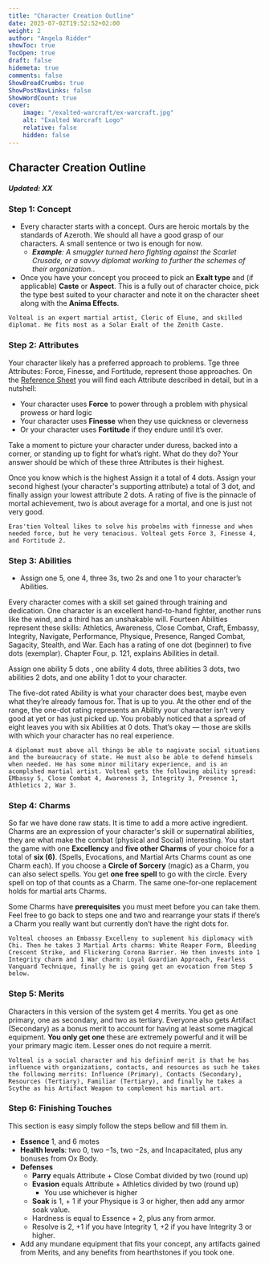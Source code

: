 ```yaml
---
title: "Character Creation Outline"
date: 2025-07-02T19:52:52+02:00
weight: 2
author: "Angela Ridder"
showToc: true
TocOpen: true
draft: false
hidemeta: true
comments: false
ShowBreadCrumbs: true
ShowPostNavLinks: false
ShowWordCount: true
cover:
    image: "/exalted-warcraft/ex-warcraft.jpg"
    alt: "Exalted Warcraft Logo"
    relative: false
    hidden: false
---
```

## Character Creation Outline
##### Updated: XX
### Step 1: Concept
- Every character starts with a concept. Ours are heroic mortals by the standards of Azeroth. We should all have a good grasp of our characters. A small sentence or two is enough for now.
  - ***Example**: A smuggler turned hero fighting against the Scarlet Crusade, or a savvy diplomat working to further the schemes of their organization.*.
- Once you have your concept you proceed to pick an **Exalt type** and (if applicable) **Caste** or **Aspect**. This is a fully out of character choice, pick the type best suited to your character and note it on the character sheet along with the **Anima Effects**.

`Volteal is an expert martial artist, Cleric of Elune, and skilled diplomat. He fits most as a Solar Exalt of the Zenith Caste.`

### Step 2: Attributes
Your character likely has a preferred approach to problems. Tge three Attributes: Force, Finesse, and Fortitude, represent those approaches. On the [Reference Sheet](/LINK/) you will find each Attribute described in detail, but in a nutshell: 
- Your character uses **Force** to power through a problem with physical prowess or hard logic
- Your character uses **Finesse** when they use quickness or cleverness
- Or your character uses **Fortitude** if they endure until it’s over.

Take a moment to picture your character under duress, backed into a corner, or standing up to fight for what’s right. What do they do? Your answer should be which of these three Attributes is their highest.

Once you know which is the highest Assign  it a total of 4 dots. Assign your second highest (your character's supporting attribute) a total of 3 dot, and finally assign your lowest attribute 2 dots. A rating of five is the pinnacle of mortal achievement, two is about average for a mortal, and one is just not very good.

`Eras'tien Volteal likes to solve his probelms with finnesse and when needed force, but he very tenacious. Volteal gets Force 3, Finesse 4, and Fortitude 2.`

### Step 3: Abilities
- Assign one 5, one 4, three 3s, two 2s and one 1 to your character’s Abilities.

Every character comes with a skill set gained through training and dedication. One character is an excellent hand-to-hand fighter, another runs like the wind, and a third has an unshakable will. Fourteen Abilities represent these skills: Athletics, Awareness, Close Combat, Craft, Embassy, Integrity, Navigate, Performance, Physique, Presence, Ranged Combat, Sagacity, Stealth, and War. Each has a rating of one dot (beginner) to five dots (exemplar). Chapter Four, p. 121, explains Abilities in detail.

Assign one ability 5 dots , one ability 4 dots, three abilities 3 dots, two abilities 2 dots, and one ability 1 dot to your character.

The five-dot rated Ability is what your character does best, maybe even what they’re already famous for. That is up to you. At the other end of the range, the one-dot rating represents an Ability your character isn’t very good at yet or has just picked up. You probably noticed that a spread of eight leaves you with six Abilities at 0 dots. That’s okay — those are skills with which your character has no real experience.

`A diplomat must above all things be able to nagivate social situations and the bureaucracy of state. He must also be able to defend himsels when needed. He has some minor military experience, and is an acomplshed martial artist. Volteal gets the following ability spread: EMbassy 5, Close Combat 4, Awareness 3, Integrity 3, Presence 1, Athletics 2, War 3. `

### Step 4: Charms
So far we have done raw stats. It is time to add a more active ingredient. Charms are an expression of your character's skill or supernatiral abilities, they are what make the combat (physical and Social) interesting. You start the game with one **Excellency** and **five other Charms** of your choice for a total of **six (6)**. (Spells, Evocations, and Martial Arts Charms count as one Charm each). If you choose a **Circle of Sorcery** (magic) as a Charm, you can also select spells. You get **one free spell** to go with the circle. Every spell on top of that counts as a Charm. The same one-for-one replacement holds for martial arts Charms.

Some Charms have **prerequisites** you must meet before you can take them. Feel free to go back to steps one and two and rearrange your stats if there’s a Charm you really want but currently don’t have the right dots for.

`Volteal chooses an Embassy Excelleny to suplement his diplomacy with Chi. Then he takes 3 Martial Arts charms: White Reaper Form, Bleeding Crescent Strike, and Flickering Corona Barrier. He then invests into 1 Integrity charm and 1 War charm: Loyal Guardian Approach, Fearless Vanguard Technique, finally he is going get an evocation from Step 5 below.`

### Step 5: Merits
Characters in this version of the system get 4 merrits. You get as one primary,  one as secondary, and two as tertiary. Everyone also gets Artifact (Secondary) as a bonus merit to account for having at least some magical equipment. **You only get one** these are extremely powerful and it will be your primary magic item. Lesser ones do not require a merrit. 

`Volteal is a social character and his defininf merit is that he has influence with organizations, contacts, and resources as such he takes the following merrits: Influence (Primary), Contacts (Secondary), Resources (Tertiary), Familiar (Tertiary), and finally he takes a Scythe as his Artifact Weapon to complement his martial art.`

### Step 6: Finishing Touches
This section is easy simply follow the steps bellow and fill them in.
- **Essence** 1, and 6 motes
- **Health levels**: two 0, two −1s, two −2s, and Incapacitated, plus any bonuses from Ox Body.
- **Defenses**
  - **Parry** equals Attribute + Close Combat divided by two (round up)
  - **Evasion** equals Attribute + Athletics divided by two (round up)
	- You use whichever is higher
  - **Soak** is 1, + 1 if your Physique is 3 or higher, then add any armor soak value.
  - Hardness is equal to Essence + 2, plus any from armor.
  - Resolve is 2, +1 if you have Integrity 1, +2 if you have Integrity 3 or higher.
- Add any mundane equipment that fits your concept, any artifacts gained from Merits, and any benefits from hearthstones if you took one.